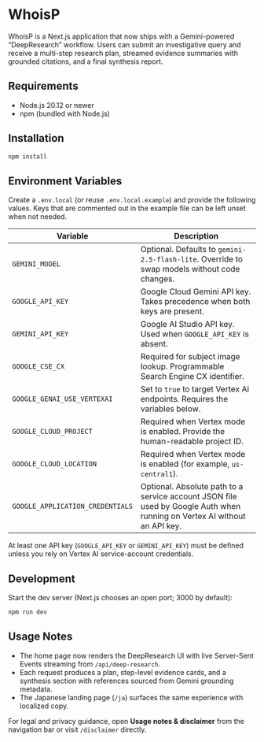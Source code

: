 # WhoisP

WhoisP is a Next.js application that now ships with a Gemini-powered “DeepResearch” workflow. Users can submit an investigative query and receive a multi-step research plan, streamed evidence summaries with grounded citations, and a final synthesis report.

## Requirements

- Node.js 20.12 or newer
- npm (bundled with Node.js)

## Installation

```bash
npm install
```

## Environment Variables

Create a `.env.local` (or reuse `.env.local.example`) and provide the following values. Keys that are commented out in the example file can be left unset when not needed.

| Variable | Description |
| --- | --- |
| `GEMINI_MODEL` | Optional. Defaults to `gemini-2.5-flash-lite`. Override to swap models without code changes. |
| `GOOGLE_API_KEY` | Google Cloud Gemini API key. Takes precedence when both keys are present. |
| `GEMINI_API_KEY` | Google AI Studio API key. Used when `GOOGLE_API_KEY` is absent. |
| `GOOGLE_CSE_CX` | Required for subject image lookup. Programmable Search Engine CX identifier. |
| `GOOGLE_GENAI_USE_VERTEXAI` | Set to `true` to target Vertex AI endpoints. Requires the variables below. |
| `GOOGLE_CLOUD_PROJECT` | Required when Vertex mode is enabled. Provide the human-readable project ID. |
| `GOOGLE_CLOUD_LOCATION` | Required when Vertex mode is enabled (for example, `us-central1`). |
| `GOOGLE_APPLICATION_CREDENTIALS` | Optional. Absolute path to a service account JSON file used by Google Auth when running on Vertex AI without an API key. |

At least one API key (`GOOGLE_API_KEY` or `GEMINI_API_KEY`) must be defined unless you rely on Vertex AI service-account credentials.

## Development

Start the dev server (Next.js chooses an open port; 3000 by default):

```bash
npm run dev
```

## Usage Notes

- The home page now renders the DeepResearch UI with live Server-Sent Events streaming from `/api/deep-research`.
- Each request produces a plan, step-level evidence cards, and a synthesis section with references sourced from Gemini grounding metadata.
- The Japanese landing page (`/ja`) surfaces the same experience with localized copy.

For legal and privacy guidance, open **Usage notes & disclaimer** from the navigation bar or visit `/disclaimer` directly.
